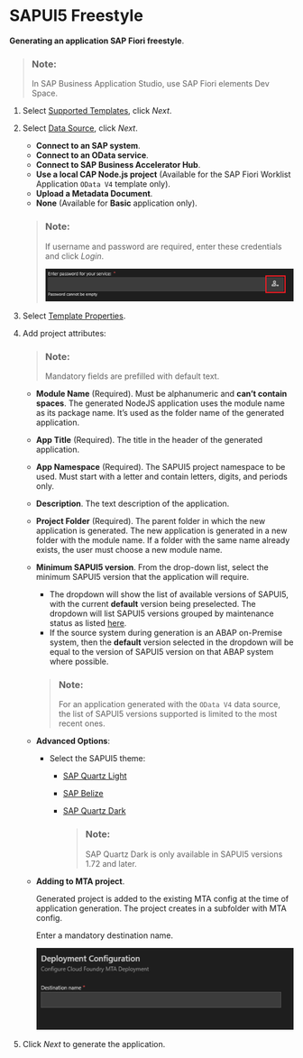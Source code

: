 <!-- loio616b1a4bd4314070a9fa5bf79ecb3909 -->

# SAPUI5 Freestyle

**Generating an application SAP Fiori freestyle**.

> ### Note:  
> In SAP Business Application Studio, use SAP Fiori elements Dev Space.

1.  Select [Supported Templates](supported-templates-20d1146.md), click *Next*.
2.  Select [Data Source](data-source-37a0fcf.md), click *Next*.

    -   **Connect to an SAP system**.
    -   **Connect to an OData service**.
    -   **Connect to SAP Business Accelerator Hub**.
    -   **Use a local CAP Node.js project** \(Available for the SAP Fiori Worklist Application `OData V4` template only\).
    -   **Upload a Metadata Document**.
    -   **None** \(Available for **Basic** application only\).

    > ### Note:  
    > If username and password are required, enter these credentials and click *Login*.
    > 
    > ![](../SAP-Fiori-Elements/images/Login_button_App_Gen_fb8dd99.png)

3.  Select [Template Properties](template-properties-c2a3c82.md).
4.  Add project attributes:

    > ### Note:  
    > Mandatory fields are prefilled with default text.

    -   **Module Name** \(Required\). Must be alphanumeric and **can’t contain spaces**. The generated NodeJS application uses the module name as its package name. It’s used as the folder name of the generated application.
    -   **App Title** \(Required\). The title in the header of the generated application.
    -   **App Namespace** \(Required\). The SAPUI5 project namespace to be used. Must start with a letter and contain letters, digits, and periods only.
    -   **Description**. The text description of the application.
    -   **Project Folder** \(Required\). The parent folder in which the new application is generated. The new application is generated in a new folder with the module name. If a folder with the same name already exists, the user must choose a new module name.
    -   **Minimum SAPUI5 version**. From the drop-down list, select the minimum SAPUI5 version that the application will require.

        -   The dropdown will show the list of available versions of SAPUI5, with the current **default** version being preselected. The dropdown will list SAPUI5 versions grouped by maintenance status as listed [here](https://ui5.sap.com/versionoverview.html).
        -   If the source system during generation is an ABAP on-Premise system, then the **default** version selected in the dropdown will be equal to the version of SAPUI5 version on that ABAP system where possible.

        > ### Note:  
        > For an application generated with the `OData V4` data source, the list of SAPUI5 versions supported is limited to the most recent ones.

    -   **Advanced Options**:
        -   Select the SAPUI5 theme:
            -   [SAP Quartz Light](https://help.sap.com/viewer/0120a9e442b44ad9925841dde3bc521f/201909.002/en-US/bf53ad16229e4e438dc0ea5c42064cff.html?q=-%09SAP%20Quartz%20Light%20)
            -   [SAP Belize](https://help.sap.com/viewer/8ec2dae34eb44cbbb560be3f9f1592fe/1709%20002/en-US/977672c6940f48578d08d770bee236f2.html?q=SAP%20Belize)
            -   [SAP Quartz Dark](https://help.sap.com/viewer/085edb30fb3d413da552832f3d5c01c0/2002.500/en-US/ed83b3029c724c9cb267cc4c6eff1068.html?q=SAP%20quartz%20dark)

                > ### Note:  
                > SAP Quartz Dark is only available in SAPUI5 versions 1.72 and later.



    -   **Adding to MTA project**.

        Generated project is added to the existing MTA config at the time of application generation. The project creates in a subfolder with MTA config.

        Enter a mandatory destination name.

        ![](images/MTADestination_588d725.png)


5.  Click *Next* to generate the application.

